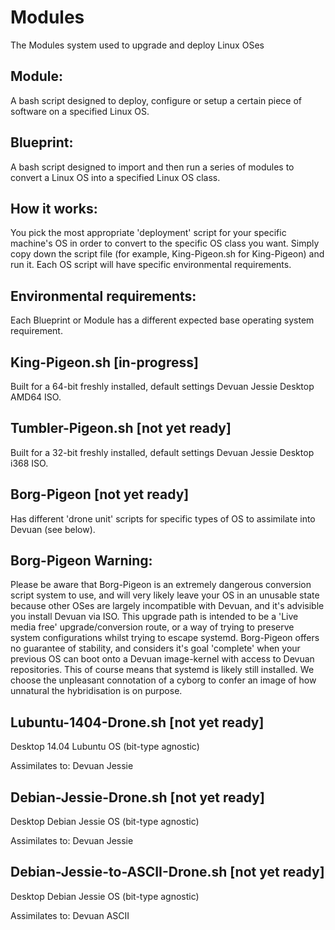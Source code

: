 # Modules
The Modules system used to upgrade and deploy Linux OSes

Module:
-------
A bash script designed to deploy, configure or setup a certain piece of software on a specified Linux OS.

Blueprint:
----------
A bash script designed to import and then run a series of modules to convert a Linux OS into a specified Linux OS class.

How it works:
-------------
You pick the most appropriate 'deployment' script for your specific machine's OS in order to convert to the specific OS class you want. Simply copy down the script file (for example, King-Pigeon.sh for King-Pigeon) and run it. Each OS script will have specific environmental requirements.

Environmental requirements:
---------------------------
Each Blueprint or Module has a different expected base operating system requirement.

King-Pigeon.sh [in-progress]
--------------
Built for a 64-bit freshly installed, default settings Devuan Jessie Desktop AMD64 ISO.

Tumbler-Pigeon.sh [not yet ready]
-----------------
Built for a 32-bit freshly installed, default settings Devuan Jessie Desktop i368 ISO.

Borg-Pigeon [not yet ready]
-----------
Has different 'drone unit' scripts for specific types of OS to assimilate into Devuan (see below).

Borg-Pigeon Warning:
--------------------
Please be aware that Borg-Pigeon is an extremely dangerous conversion script system to use, and will very likely leave your OS in an unusable state because other OSes are largely incompatible with Devuan, and it's advisible you install Devuan via ISO. This upgrade path is intended to be a 'Live media free' upgrade/conversion route, or a way of trying to preserve system configurations whilst trying to escape systemd. Borg-Pigeon offers no guarantee of stability, and considers it's goal 'complete' when your previous OS can boot onto a Devuan image-kernel with access to Devuan repositories. This of course means that systemd is likely still installed. We choose the unpleasant connotation of a cyborg to confer an image of how unnatural the hybridisation is on purpose.

Lubuntu-1404-Drone.sh [not yet ready]
-------------------------------------
Desktop 14.04 Lubuntu OS (bit-type agnostic)

Assimilates to: Devuan Jessie

Debian-Jessie-Drone.sh [not yet ready]
--------------------------------------
Desktop Debian Jessie OS (bit-type agnostic)

Assimilates to: Devuan Jessie

Debian-Jessie-to-ASCII-Drone.sh [not yet ready]
-----------------------------------------------
Desktop Debian Jessie OS (bit-type agnostic)

Assimilates to: Devuan ASCII

